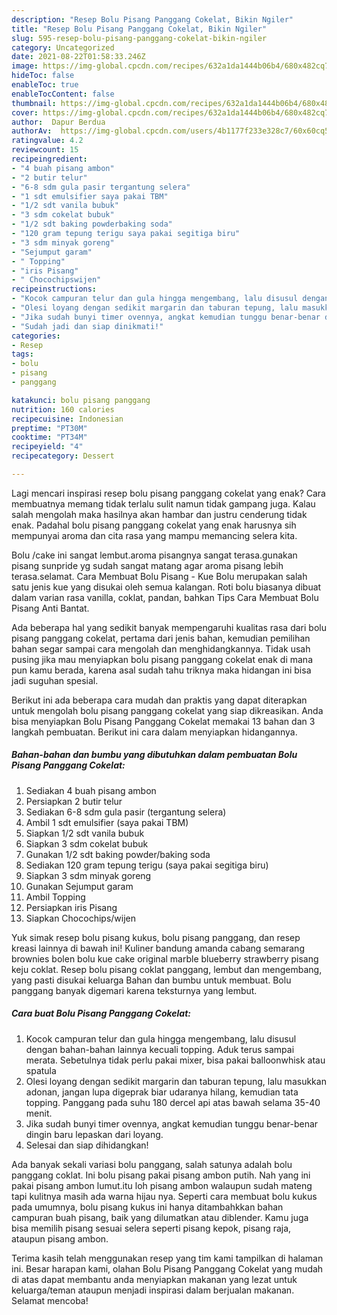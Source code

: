 ```yaml
---
description: "Resep Bolu Pisang Panggang Cokelat, Bikin Ngiler"
title: "Resep Bolu Pisang Panggang Cokelat, Bikin Ngiler"
slug: 595-resep-bolu-pisang-panggang-cokelat-bikin-ngiler
category: Uncategorized
date: 2021-08-22T01:58:33.246Z
image: https://img-global.cpcdn.com/recipes/632a1da1444b06b4/680x482cq70/bolu-pisang-panggang-cokelat-foto-resep-utama.jpg
hideToc: false
enableToc: true
enableTocContent: false
thumbnail: https://img-global.cpcdn.com/recipes/632a1da1444b06b4/680x482cq70/bolu-pisang-panggang-cokelat-foto-resep-utama.jpg
cover: https://img-global.cpcdn.com/recipes/632a1da1444b06b4/680x482cq70/bolu-pisang-panggang-cokelat-foto-resep-utama.jpg
author:  Dapur Berdua
authorAv:  https://img-global.cpcdn.com/users/4b1177f233e328c7/60x60cq50/avatar.jpg
ratingvalue: 4.2
reviewcount: 15
recipeingredient:
- "4 buah pisang ambon"
- "2 butir telur"
- "6-8 sdm gula pasir tergantung selera"
- "1 sdt emulsifier saya pakai TBM"
- "1/2 sdt vanila bubuk"
- "3 sdm cokelat bubuk"
- "1/2 sdt baking powderbaking soda"
- "120 gram tepung terigu saya pakai segitiga biru"
- "3 sdm minyak goreng"
- "Sejumput garam"
- " Topping"
- "iris Pisang"
- " Chocochipswijen"
recipeinstructions:
- "Kocok campuran telur dan gula hingga mengembang, lalu disusul dengan bahan-bahan lainnya kecuali topping. Aduk terus sampai merata. Sebetulnya tidak perlu pakai mixer, bisa pakai balloonwhisk atau spatula"
- "Olesi loyang dengan sedikit margarin dan taburan tepung, lalu masukkan adonan, jangan lupa digeprak biar udaranya hilang, kemudian tata topping. Panggang pada suhu 180 dercel api atas bawah selama 35-40 menit."
- "Jika sudah bunyi timer ovennya, angkat kemudian tunggu benar-benar dingin baru lepaskan dari loyang."
- "Sudah jadi dan siap dinikmati!"
categories:
- Resep
tags:
- bolu
- pisang
- panggang

katakunci: bolu pisang panggang 
nutrition: 160 calories
recipecuisine: Indonesian
preptime: "PT30M"
cooktime: "PT34M"
recipeyield: "4"
recipecategory: Dessert

---
```



Lagi mencari inspirasi resep bolu pisang panggang cokelat yang enak? Cara membuatnya memang tidak terlalu sulit namun tidak gampang juga. Kalau salah mengolah maka hasilnya akan hambar dan justru cenderung tidak enak. Padahal bolu pisang panggang cokelat yang enak harusnya sih mempunyai aroma dan cita rasa yang mampu memancing selera kita.


Bolu /cake ini sangat lembut.aroma pisangnya sangat terasa.gunakan pisang sunpride yg sudah sangat matang agar aroma pisang lebih terasa.selamat. Cara Membuat Bolu Pisang - Kue Bolu merupakan salah satu jenis kue yang disukai oleh semua kalangan. Roti bolu biasanya dibuat dalam varian rasa vanilla, coklat, pandan, bahkan Tips Cara Membuat Bolu Pisang Anti Bantat.

Ada beberapa hal yang sedikit banyak mempengaruhi kualitas rasa dari bolu pisang panggang cokelat, pertama dari jenis bahan, kemudian pemilihan bahan segar sampai cara mengolah dan menghidangkannya. Tidak usah pusing jika mau menyiapkan bolu pisang panggang cokelat enak di mana pun kamu berada, karena asal sudah tahu triknya maka hidangan ini bisa jadi suguhan spesial.


Berikut ini ada beberapa cara mudah dan praktis yang dapat diterapkan untuk mengolah bolu pisang panggang cokelat yang siap dikreasikan. Anda bisa menyiapkan Bolu Pisang Panggang Cokelat memakai 13 bahan dan 3 langkah pembuatan. Berikut ini cara dalam menyiapkan hidangannya.

<!--inarticleads1-->

##### Bahan-bahan dan bumbu yang dibutuhkan dalam pembuatan Bolu Pisang Panggang Cokelat:

1. Sediakan 4 buah pisang ambon
1. Persiapkan 2 butir telur
1. Sediakan 6-8 sdm gula pasir (tergantung selera)
1. Ambil 1 sdt emulsifier (saya pakai TBM)
1. Siapkan 1/2 sdt vanila bubuk
1. Siapkan 3 sdm cokelat bubuk
1. Gunakan 1/2 sdt baking powder/baking soda
1. Sediakan 120 gram tepung terigu (saya pakai segitiga biru)
1. Siapkan 3 sdm minyak goreng
1. Gunakan Sejumput garam
1. Ambil  Topping
1. Persiapkan iris Pisang
1. Siapkan  Chocochips/wijen


Yuk simak resep bolu pisang kukus, bolu pisang panggang, dan resep kreasi lainnya di bawah ini! Kuliner bandung amanda cabang semarang brownies bolen bolu kue cake original marble blueberry strawberry pisang keju coklat. Resep bolu pisang coklat panggang, lembut dan mengembang, yang pasti disukai keluarga Bahan dan bumbu untuk membuat. Bolu panggang banyak digemari karena teksturnya yang lembut. 

<!--inarticleads2-->

##### Cara buat Bolu Pisang Panggang Cokelat:

1. Kocok campuran telur dan gula hingga mengembang, lalu disusul dengan bahan-bahan lainnya kecuali topping. Aduk terus sampai merata. Sebetulnya tidak perlu pakai mixer, bisa pakai balloonwhisk atau spatula
1. Olesi loyang dengan sedikit margarin dan taburan tepung, lalu masukkan adonan, jangan lupa digeprak biar udaranya hilang, kemudian tata topping. Panggang pada suhu 180 dercel api atas bawah selama 35-40 menit.
1. Jika sudah bunyi timer ovennya, angkat kemudian tunggu benar-benar dingin baru lepaskan dari loyang.
1. Selesai dan siap dihidangkan!

Ada banyak sekali variasi bolu panggang, salah satunya adalah bolu panggang coklat. Ini bolu pisang pakai pisang ambon putih. Nah yang ini pakai pisang ambon lumut.itu loh pisang ambon walaupun sudah mateng tapi kulitnya masih ada warna hijau nya. Seperti cara membuat bolu kukus pada umumnya, bolu pisang kukus ini hanya ditambahkkan bahan campuran buah pisang, baik yang dilumatkan atau diblender. Kamu juga bisa memilih pisang sesuai selera seperti pisang kepok, pisang raja, ataupun pisang ambon. 

Terima kasih telah menggunakan resep yang tim kami tampilkan di halaman ini. Besar harapan kami, olahan Bolu Pisang Panggang Cokelat yang mudah di atas dapat membantu anda menyiapkan makanan yang lezat untuk keluarga/teman ataupun menjadi inspirasi dalam berjualan makanan. Selamat mencoba!

